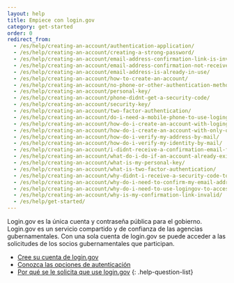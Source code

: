 ```yaml
---
layout: help
title: Empiece con login.gov
category: get-started
order: 0
redirect_from:
  - /es/help/creating-an-account/authentication-application/
  - /es/help/creating-an-account/creating-a-strong-password/
  - /es/help/creating-an-account/email-address-confirmation-link-is-invalid/
  - /es/help/creating-an-account/email-address-confirmation-not-received/
  - /es/help/creating-an-account/email-address-is-already-in-use/
  - /es/help/creating-an-account/how-to-create-an-account/
  - /es/help/creating-an-account/no-phone-or-other-authentication-method/
  - /es/help/creating-an-account/personal-key/
  - /es/help/creating-an-account/phone-didnt-get-a-security-code/
  - /es/help/creating-an-account/security-key/
  - /es/help/creating-an-account/two-factor-authentication/
  - /es/help/creating-an-account/do-i-need-a-mobile-phone-to-use-logingov/
  - /es/help/creating-an-account/how-do-i-create-an-account-with-logingov/
  - /es/help/creating-an-account/how-do-i-create-an-account-with-only-one-two-factor-authenticator/
  - /es/help/creating-an-account/how-do-i-verify-my-address-by-mail/
  - /es/help/creating-an-account/how-do-i-verify-my-identity-by-mail/
  - /es/help/creating-an-account/i-didnt-receive-a-confirmation-email-from-logingov/
  - /es/help/creating-an-account/what-do-i-do-if-an-account-already-exists-under-my-email-address/
  - /es/help/creating-an-account/what-is-my-personal-key/
  - /es/help/creating-an-account/what-is-two-factor-authentication/
  - /es/help/creating-an-account/why-didnt-i-receive-a-security-code-to-confirm-my-phone/
  - /es/help/creating-an-account/why-do-i-need-to-confirm-my-email-address-and-my-phone-number/
  - /es/help/creating-an-account/why-do-i-need-to-use-logingov-to-access-government-services-online/
  - /es/help/creating-an-account/why-is-my-confirmation-link-invalid/
  - /es/help/get-started/
---
```

Login.gov es la única cuenta y contraseña pública para el gobierno. Login.gov es un servicio compartido y de confianza de las agencias gubernamentales. Con una sola cuenta de login.gov se puede acceder a las solicitudes de los socios gubernamentales que participan.

* [Cree su cuenta de login.gov](site.baseurl/help/get-started/create-your-account/)
* [Conozca las opciones de autenticación](site.baseurl/help/get-started/authentication-options/)
* [Por qué se le solicita que use login.gov](site.baseurl/what-is-login)
{: .help-question-list}

